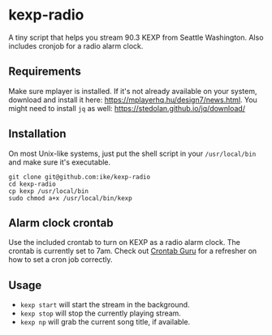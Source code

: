 # kexp-radio

A tiny script that helps you stream 90.3 KEXP from Seattle Washington. Also includes cronjob for a radio alarm clock.

## Requirements

Make sure mplayer is installed. If it's not already available on your system, download and install it here: https://mplayerhq.hu/design7/news.html. You might need to install `jq` as well: https://stedolan.github.io/jq/download/

## Installation

On most Unix-like systems, just put the shell script in your `/usr/local/bin` and make sure it's executable.

```
git clone git@github.com:ike/kexp-radio
cd kexp-radio
cp kexp /usr/local/bin
sudo chmod a+x /usr/local/bin/kexp
```

## Alarm clock crontab

Use the included crontab to turn on KEXP as a radio alarm clock. The crontab is currently set to 7am. Check out [Crontab Guru](https://crontab.guru) for a refresher on how to set a cron job correctly.

## Usage

 - `kexp start` will start the stream in the background.
 - `kexp stop` will stop the currently playing stream.
 - `kexp np` will grab the current song title, if available.
